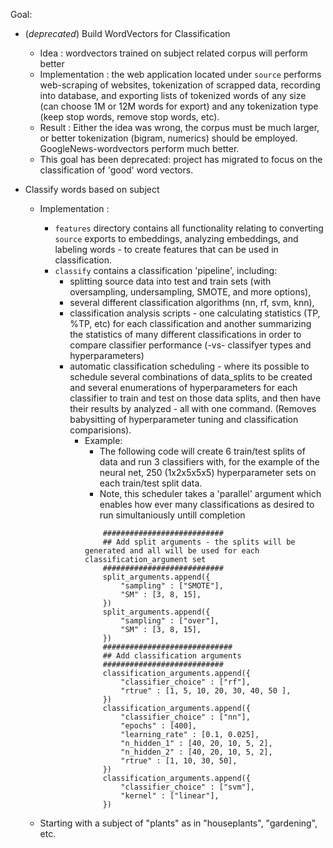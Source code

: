 
Goal:

- (*deprecated*) Build WordVectors for Classification
    - Idea : wordvectors trained on subject related corpus will perform better
    - Implementation : the web application located under `source` performs web-scraping of websites, tokenization of scrapped data, recording into database, and exporting lists of tokenized words of any size (can choose 1M or 12M words for export) and any tokenization type (keep stop words, remove stop words, etc). 
    - Result : Either the idea was wrong, the corpus must be much larger, or better tokenization (bigram, numerics) should be employed. GoogleNews-wordvectors perform much better.
    - This goal has been deprecated: project has migrated to focus on the classification of 'good' word vectors.
    
- Classify words based on subject
    - Implementation : 
        - `features` directory contains all functionality relating to converting `source` exports to embeddings, analyzing embeddings, and labeling words - to create features that can be used in classification. 
        - `classify` contains a classification 'pipeline', including: 
            - splitting source data into test and train sets (with oversampling, undersampling, SMOTE, and more options),
            - several different classification algorithms (nn, rf, svm, knn), 
            - classification analysis scripts - one calculating statistics (TP, %TP, etc) for each classification and another summarizing the statistics of many different classifications in order to compare classifier performance (-vs- classifyer types and hyperparameters)
            - automatic classification scheduling - where its possible to schedule several combinations of data_splits to be created and several enumerations of hyperparameters for each classifier to train and test on those data splits, and then have their results by analyzed - all with one command. (Removes babysitting of hyperparameter tuning and classification comparisions).
                - Example:
                    - The following code will create 6 train/test splits of data and run 3 classifiers with, for the example of the neural net, 250 (1x2x5x5x5) hyperparameter sets on each train/test split data. 
                    - Note, this scheduler takes a 'parallel' argument which enables how ever many classifications as desired to run simultaniously untill completion
                    ```
                        ###########################
                        ## Add split arguments - the splits will be generated and all will be used for each classification_argument set
                        ###########################
                        split_arguments.append({
                            "sampling" : ["SMOTE"],
                            "SM" : [3, 8, 15],
                        })
                        split_arguments.append({
                            "sampling" : ["over"],
                            "SM" : [3, 8, 15],
                        })
                        #############################
                        ## Add classification arguments
                        ###########################
                        classification_arguments.append({
                            "classifier_choice" : ["rf"],
                            "rtrue" : [1, 5, 10, 20, 30, 40, 50 ],
                        })
                        classification_arguments.append({
                            "classifier_choice" : ["nn"],
                            "epochs" : [400],
                            "learning_rate" : [0.1, 0.025],
                            "n_hidden_1" : [40, 20, 10, 5, 2],
                            "n_hidden_2" : [40, 20, 10, 5, 2],
                            "rtrue" : [1, 10, 30, 50],
                        })
                        classification_arguments.append({
                            "classifier_choice" : ["svm"],
                            "kernel" : ["linear"],
                        })
                    ```
    
    - Starting with a subject of "plants" as in "houseplants", "gardening", etc.
    
    
    
    
    
